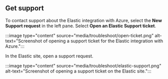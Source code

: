 ## Get support

To contact support about the Elastic integration with Azure, select the **New Support request** in the left pane. Select **Open an Elastic Support ticket**.

:::image type="content" source="media/troubleshoot/open-ticket.png" alt-text="Screenshot of opening a support ticket for the Elastic integration with Azure.":::

In the Elastic site, open a support request.

:::image type="content" source="media/troubleshoot/elastic-support.png" alt-text="Screenshot of opening a support ticket on the Elastic site.":::
